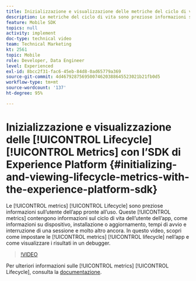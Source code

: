 ```yaml
---
title: Inizializzazione e visualizzazione delle metriche del ciclo di vita con l’SDK di Experience Platform
description: Le metriche del ciclo di vita sono preziose informazioni sull’utente dell’app pronte all’uso. Questi dati contengono informazioni sul ciclo di vita dell’utente dell’app, come informazioni su dispositivo, installazione o aggiornamento, tempi di avvio e interruzione di una sessione e molto altro ancora. In questo video, scopri come impostare le metriche del ciclo di vita nell’app e visualizzare i risultati in un debugger.
feature: Mobile SDK
topics: null
activity: implement
doc-type: technical video
team: Technical Marketing
kt: 2561
topic: Mobile
role: Developer, Data Engineer
level: Experienced
exl-id: 8bcc2f31-fac6-45eb-84d8-0ad65779a369
source-git-commit: 4d467928756950074620388645523021b21fb0d5
workflow-type: tm+mt
source-wordcount: '137'
ht-degree: 95%

---
```


# Inizializzazione e visualizzazione delle [!UICONTROL Lifecycle] [!UICONTROL Metrics] con l’SDK di Experience Platform {#initializing-and-viewing-lifecycle-metrics-with-the-experience-platform-sdk}

Le [!UICONTROL metrics] [!UICONTROL Lifecycle] sono preziose informazioni sull’utente dell’app pronte all’uso. Queste [!UICONTROL metrics] contengono informazioni sul ciclo di vita dell’utente dell’app, come informazioni su dispositivo, installazione o aggiornamento, tempi di avvio e interruzione di una sessione e molto altro ancora. In questo video, scopri come impostare le [!UICONTROL metrics] [!UICONTROL lifecycle] nell’app e come visualizzare i risultati in un debugger.

>[!VIDEO](https://video.tv.adobe.com/v/26258/?quality=12&learn=on)

Per ulteriori informazioni sulle [!UICONTROL metrics] [!UICONTROL Lifecycle], consulta la [documentazione](https://developer.adobe.com/client-sdks/documentation/mobile-core/lifecycle/).
